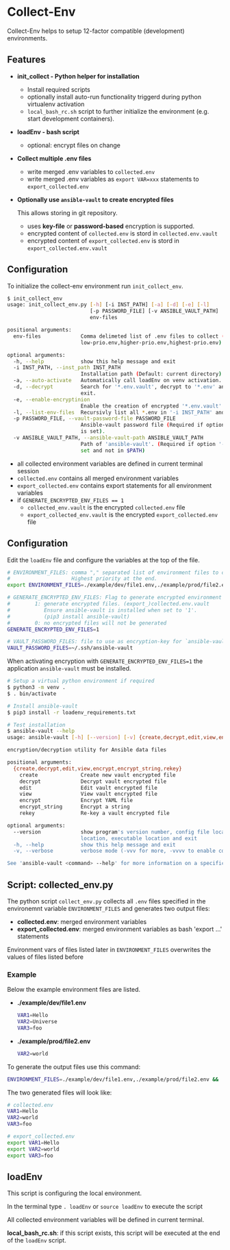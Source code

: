 # Collect-Env

Collect-Env helps to setup 12-factor compatible (development) environments.

## Features

- **init_collect - Python helper for installation**
  - Install required scripts
  - optionally install auto-run functionality triggerd during python virtualenv activation
  - `local_bash_rc.sh` script to further initialize the environment (e.g. start development containers).
- **loadEnv - bash script**
  - optional: encrypt files on change
- **Collect multiple .env files**
  - write merged .env variables to `collected.env`
  - write merged .env variables as `export VAR=xxx` statements to `export_collected.env`
- **Optionally use `ansible-vault` to create encrypted files**

  This allows storing in git repository.

  - uses **key-file** or **password-based** encryption is supported.
  - encrypted content of `collected.env` is stord in `collected.env.vault`
  - encrypted content of `export_collected.env` is stord in `export_collected.env.vault`

## Configuration

To initialize the collect-env environment run  `init_collect_env`.

```bash
$ init_collect_env
usage: init_collect_env.py [-h] [-i INST_PATH] [-a] [-d] [-e] [-l]
                           [-p PASSWORD_FILE] [-v ANSIBLE_VAULT_PATH]
                           env-files

positional arguments:
  env-files             Comma delimeted list of .env files to collect (e.g.
                        low-prio.env,higher-prio.env,highest-prio.env).

optional arguments:
  -h, --help            show this help message and exit
  -i INST_PATH, --inst_path INST_PATH
                        Installation path (Default: current directory).
  -a, --auto-activate   Automatically call loadEnv on venv activation.
  -d, --decrypt         Search for '*.env.vault', decrypt to '*.env' and
                        exit.
  -e, --enable-encryptinion
                        Enable the creation of encrypted '*.env.vault' files.
  -l, --list-env-files  Recursivly list all *.env in '-i INST_PATH' and exit.
  -p PASSWORD_FILE, --vault-password-file PASSWORD_FILE
                        Ansible-vault password file (Required if option '-e'
                        is set).
  -v ANSIBLE_VAULT_PATH, --ansible-vault-path ANSIBLE_VAULT_PATH
                        Path of 'ansible-vault'. (Required if option '-e' is
                        set and not in $PATH)
```

- all collected environment variables are defined in current terminal session
- `collected.env` contains all merged environment variables
- `export_collected.env` contains export statements for all environment variables
- if `GENERATE_ENCRYPTED_ENV_FILES == 1`
  - `collected_env.vault` is the encrypted `collected.env` file
  - `export_collected_env.vault` is the encrypted `export_collected.env` file

## Configuration

Edit the `loadEnv` file and configure the variables at the top of the file.

```bash
# ENVIRONMENT_FILES: comma "," separated list of environment files to collect.
#                    Highest priority at the end.
export ENVIRONMENT_FILES=./example/dev/file1.env,./example/prod/file2.env

# GENERATE_ENCRYPTED_ENV_FILES: Flag to generate encrypted environment files.
#        1: generate encrypted files. (export_)collected.env.vault
#           Ensure ansible-vault is installed when set to '1'.
#           (pip3 install ansible-vault)
#        0: no encrypted files will not be generated
GENERATE_ENCRYPTED_ENV_FILES=1

# VAULT_PASSWORD_FILES: file to use as encryption-key for `ansible-vault`.
VAULT_PASSWORD_FILES=~/.ssh/ansible-vault
```

When activating encryption with `GENERATE_ENCRYPTED_ENV_FILES=1` the application `ansible-vault` must be installed.

```bash
# Setup a virtual python environment if required
$ python3 -m venv .
$ . bin/activate

# Install ansible-vault
$ pip3 install -r loadenv_requirements.txt

# Test installation
$ ansible-vault --help
usage: ansible-vault [-h] [--version] [-v] {create,decrypt,edit,view,encrypt,encrypt_string,rekey} ...

encryption/decryption utility for Ansible data files

positional arguments:
  {create,decrypt,edit,view,encrypt,encrypt_string,rekey}
    create              Create new vault encrypted file
    decrypt             Decrypt vault encrypted file
    edit                Edit vault encrypted file
    view                View vault encrypted file
    encrypt             Encrypt YAML file
    encrypt_string      Encrypt a string
    rekey               Re-key a vault encrypted file

optional arguments:
  --version             show program's version number, config file location, configured module search path, module
                        location, executable location and exit
  -h, --help            show this help message and exit
  -v, --verbose         verbose mode (-vvv for more, -vvvv to enable connection debugging)

See 'ansible-vault <command> --help' for more information on a specific command.
```

## Script: collected_env.py

The python script `collect_env.py` collects all `.env` files specified in the environemnt variable `ENVIRONMENT_FILES` and generates two output files:

- **collected.env**: merged environment variables
- **export_collected.env**: merged environment variables as bash 'export ...' statements

Environment vars of files listed later in `ENVIRONMENT_FILES` overwrites the values of files listed before

### Example

Below the example environment files are listed.

- **./example/dev/file1.env**

    ```bash
    VAR1=Hello
    VAR2=Universe
    VAR3=foo
    ```

- **./example/prod/file2.env**

    ```bash
    VAR2=world
    ```

To generate the output files use this command:

```bash
ENVIRONMENT_FILES=./example/dev/file1.env,./example/prod/file2.env && ./collect_env.py
```

The two generated files will look like:

```bash
# collected.env
VAR1=Hello
VAR2=world
VAR3=foo
```

```bash
# export_collected.env
export VAR1=Hello
export VAR2=world
export VAR3=foo
```

## loadEnv

This script is configuring the local environment.

In the terminal type `. loadEnv` or `source loadEnv` to execute the script

All collected environment variables will be defined in current terminal.

**local_bash_rc.sh**: if this script exists, this script will be executed at the end of the `loadEnv` script.
